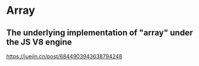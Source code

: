 # Array

## The underlying implementation of "array" under the JS V8 engine

https://juejin.cn/post/6844903943638794248